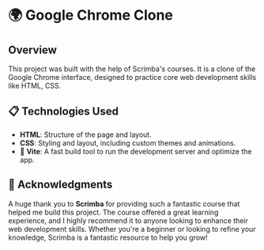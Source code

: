 # 🌍 Google Chrome Clone

## Overview

This project was built with the help of Scrimba's courses. It is a clone of the Google Chrome interface, designed to practice core web development skills like HTML, CSS.

## 📋 Technologies Used

- **HTML**: Structure of the page and layout.
- **CSS**: Styling and layout, including custom themes and animations.
- 🚀 **Vite**: A fast build tool to run the development server and optimize the app.

## 🙌 Acknowledgments

A huge thank you to **Scrimba** for providing such a fantastic course that helped me build this project. The course offered a great learning experience, and I highly recommend it to anyone looking to enhance their web development skills. Whether you're a beginner or looking to refine your knowledge, Scrimba is a fantastic resource to help you grow!
